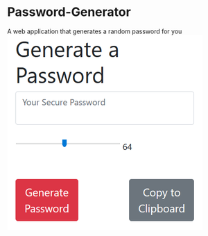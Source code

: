 # Password-Generator
A web application that generates a random password for you
![password generator demo](./assets/images/icon.png)
